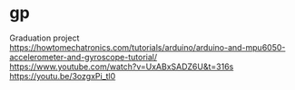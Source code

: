 # gp
Graduation project   
https://howtomechatronics.com/tutorials/arduino/arduino-and-mpu6050-accelerometer-and-gyroscope-tutorial/  
https://www.youtube.com/watch?v=UxABxSADZ6U&t=316s  
https://youtu.be/3ozgxPi_tl0  
